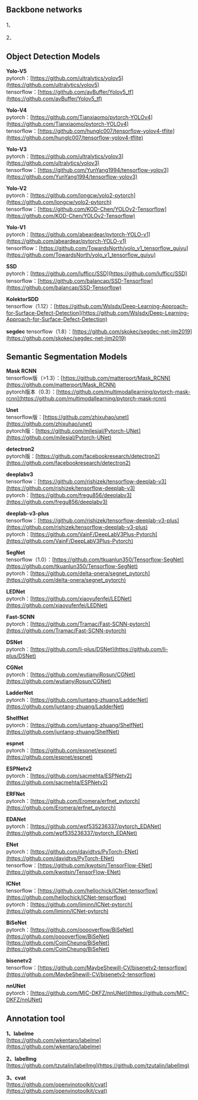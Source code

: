 ## Backbone networks
1、 

2、 

## Object Detection Models

**Yolo-V5**  
pytorch：[https://github.com/ultralytics/yolov5](https://github.com/ultralytics/yolov5)  
tensorflow：[https://github.com/avBuffer/Yolov5_tf](https://github.com/avBuffer/Yolov5_tf)  

**Yolo-V4**  
pytorch：[https://github.com/Tianxiaomo/pytorch-YOLOv4](https://github.com/Tianxiaomo/pytorch-YOLOv4)  
tensorflow：[https://github.com/hunglc007/tensorflow-yolov4-tflite](https://github.com/hunglc007/tensorflow-yolov4-tflite)  

**Yolo-V3**  
pytorch：[https://github.com/ultralytics/yolov3](https://github.com/ultralytics/yolov3)  
tensorflow：[https://github.com/YunYang1994/tensorflow-yolov3](https://github.com/YunYang1994/tensorflow-yolov3)  

**Yolo-V2**  
pytorch：[https://github.com/longcw/yolo2-pytorch](https://github.com/longcw/yolo2-pytorch)  
tensorflow：[https://github.com/KOD-Chen/YOLOv2-Tensorflow](https://github.com/KOD-Chen/YOLOv2-Tensorflow)  

**Yolo-V1**  
pytorch：[https://github.com/abeardear/pytorch-YOLO-v1](https://github.com/abeardear/pytorch-YOLO-v1)  
tensorlflow：[https://github.com/TowardsNorth/yolo_v1_tensorflow_guiyu](https://github.com/TowardsNorth/yolo_v1_tensorflow_guiyu)  

**SSD**  
pytorch：[https://github.com/lufficc/SSD](https://github.com/lufficc/SSD)  
tensorflow：[https://github.com/balancap/SSD-Tensorflow](https://github.com/balancap/SSD-Tensorflow)  

**KolektorSDD**  
tensorflow（1.12）：[https://github.com/Wslsdx/Deep-Learning-Approach-for-Surface-Defect-Detection](https://github.com/Wslsdx/Deep-Learning-Approach-for-Surface-Defect-Detection)  

**segdec**
tensorflow（1.8）：[https://github.com/skokec/segdec-net-jim2019](https://github.com/skokec/segdec-net-jim2019)

## Semantic Segmentation Models
**Mask RCNN**  
tensorflow版（>1.3）：[https://github.com/matterport/Mask_RCNN](https://github.com/matterport/Mask_RCNN)  
pytorch版本（0.3）：[https://github.com/multimodallearning/pytorch-mask-rcnn](https://github.com/multimodallearning/pytorch-mask-rcnn)  

**Unet**  
tensorflow版：[https://github.com/zhixuhao/unet](https://github.com/zhixuhao/unet)  
pytorch版：[https://github.com/milesial/Pytorch-UNet](https://github.com/milesial/Pytorch-UNet)  

**detectron2**  
pytorch版：[https://github.com/facebookresearch/detectron2](https://github.com/facebookresearch/detectron2)  

**deeplabv3**  
tensorflow：[https://github.com/rishizek/tensorflow-deeplab-v3](https://github.com/rishizek/tensorflow-deeplab-v3)  
pytorch：[https://github.com/fregu856/deeplabv3](https://github.com/fregu856/deeplabv3)  

**deeplab-v3-plus**  
tensorflow：[https://github.com/rishizek/tensorflow-deeplab-v3-plus](https://github.com/rishizek/tensorflow-deeplab-v3-plus)  
pytorch：[https://github.com/VainF/DeepLabV3Plus-Pytorch](https://github.com/VainF/DeepLabV3Plus-Pytorch)  

**SegNet**  
tensorflow（1.0）：[https://github.com/tkuanlun350/Tensorflow-SegNet](https://github.com/tkuanlun350/Tensorflow-SegNet)  
pytorch：[https://github.com/delta-onera/segnet_pytorch](https://github.com/delta-onera/segnet_pytorch)  

**LEDNet**  
pytorch：[https://github.com/xiaoyufenfei/LEDNet](https://github.com/xiaoyufenfei/LEDNet)  

**Fast-SCNN**  
pytorch：[https://github.com/Tramac/Fast-SCNN-pytorch](https://github.com/Tramac/Fast-SCNN-pytorch)  

**DSNet**  
pytorch：[https://github.com/li-plus/DSNet](https://github.com/li-plus/DSNet)  

**CGNet**  
pytorch：[https://github.com/wutianyiRosun/CGNet](https://github.com/wutianyiRosun/CGNet)  

**LadderNet**  
pytorch：[https://github.com/juntang-zhuang/LadderNet](https://github.com/juntang-zhuang/LadderNet)  

**ShelfNet**  
pytorch：[https://github.com/juntang-zhuang/ShelfNet](https://github.com/juntang-zhuang/ShelfNet)  

**espnet**  
pytorch：[https://github.com/espnet/espnet](https://github.com/espnet/espnet)  

**ESPNetv2**  
pytorch：[https://github.com/sacmehta/ESPNetv2](https://github.com/sacmehta/ESPNetv2)  

**ERFNet**  
pytorch：[https://github.com/Eromera/erfnet_pytorch](https://github.com/Eromera/erfnet_pytorch)  

**EDANet**  
pytorch：[https://github.com/wpf535236337/pytorch_EDANet](https://github.com/wpf535236337/pytorch_EDANet)  

**ENet**  
pytorch：[https://github.com/davidtvs/PyTorch-ENet](https://github.com/davidtvs/PyTorch-ENet)  
tensorflow：[https://github.com/kwotsin/TensorFlow-ENet](https://github.com/kwotsin/TensorFlow-ENet)  

**ICNet**  
tensorflow：[https://github.com/hellochick/ICNet-tensorflow](https://github.com/hellochick/ICNet-tensorflow)  
pytorch：[https://github.com/liminn/ICNet-pytorch](https://github.com/liminn/ICNet-pytorch)  

**BiSeNet**  
pytorch：[https://github.com/ooooverflow/BiSeNet](https://github.com/ooooverflow/BiSeNet)  
[https://github.com/CoinCheung/BiSeNet](https://github.com/CoinCheung/BiSeNet)  

**bisenetv2**  
tensorflow：[https://github.com/MaybeShewill-CV/bisenetv2-tensorflow](https://github.com/MaybeShewill-CV/bisenetv2-tensorflow)  

**nnUNet**  
pytorch：[https://github.com/MIC-DKFZ/nnUNet](https://github.com/MIC-DKFZ/nnUNet)  



## Annotation tool
**1、labelme**  
[https://github.com/wkentaro/labelme](https://github.com/wkentaro/labelme)  

**2、labelImg**  
[https://github.com/tzutalin/labelImg](https://github.com/tzutalin/labelImg)  

**3、cvat**  
[https://github.com/openvinotoolkit/cvat](https://github.com/openvinotoolkit/cvat)


